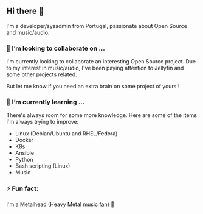 ## Hi there 👋

<!--
**thehaniak/thehaniak** is a ✨ _special_ ✨ repository because its `README.md` (this file) appears on your GitHub profile.

Here are some ideas to get you started:

- 🔭 I’m currently working on ...
- 🌱 I’m currently learning ...
- 👯 I’m looking to collaborate on ...
- 🤔 I’m looking for help with ...
- 💬 Ask me about ...
- 📫 How to reach me: ...
- 😄 Pronouns: ...
- ⚡ Fun fact: ...
-->

I'm a developer/sysadmin from Portugal, passionate about Open Source and music/audio.

### 👯 I’m looking to collaborate on ...

I'm currently looking to collaborate an interesting Open Source project.
Due to my interest in music/audio, I've been paying attention to Jellyfin and some other projects related.

But let me know if you need an extra brain on some project of yours!!

### 🌱 I’m currently learning ...

There's always room for some more knowledge.
Here are some of the items I'm always trying to improve:
  - Linux (Debian/Ubuntu and RHEL/Fedora)
  - Docker
  - K8s
  - Ansible
  - Python
  - Bash scripting (Linux)
  - Music

### ⚡ Fun fact: 
I'm a Metalhead (Heavy Metal music fan) :metal:
